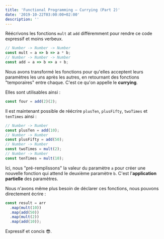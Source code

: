 ```yaml
---
title: 'Functional Programming — Currying (Part 2)'
date: '2019-10-22T03:00:00+02:00'
description: ''
---
```


Réécrivons les fonctions `mult` at `add` différemment pour rendre ce code expressif et moins verbeux.

```js
// Number -> Number -> Number
const mult = a => b => a * b;
// Number -> Number -> Number
const add = a => b => a + b;
```

Nous avons transformé les fonctions pour qu'elles acceptent leurs paramètres les uns après les autres, en retournant des fonctions "temporaires" entre chaque. C'est ce qu'on appelle le **currying**.

Elles sont utilisables ainsi :

```js
const four = add(2)(2);
```

Il est maintenant possible de réécrire `plusTen`, `plusFifty`, `twoTimes` et `tenTimes` ainsi :

```js
// Number -> Number
const plusTen = add(10);
// Number -> Number
const plusFifty = add(50);
// Number -> Number
const twoTimes = mult(2);
// Number -> Number
const tenTimes = mult(10);
```

Ici, nous "pré-remplissons" la valeur du paramètre `a` pour créer une nouvelle fonction qui attend le deuxième paramètre `b`. C'est l'**application partielle** des paramètres.

Nous n'avons même plus besoin de déclarer ces fonctions, nous pouvons directement écrire :

```js
const result = arr
  .map(mult(10))
  .map(add(50))
  .map(mult(2))
  .map(add(10));
```

Expressif et concis 😎.
